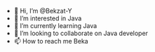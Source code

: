 - 👋 Hi, I’m @Bekzat-Y
- 👀 I’m interested in Java 
- 🌱 I’m currently learning Java
- 💞️ I’m looking to collaborate on Java developer
- 📫 How to reach me Beka

<!---
Bekzat-Y/Bekzat-Y is a ✨ special ✨ repository because its `README.md` (this file) appears on your GitHub profile.
You can click the Preview link to take a look at your changes.
--->

